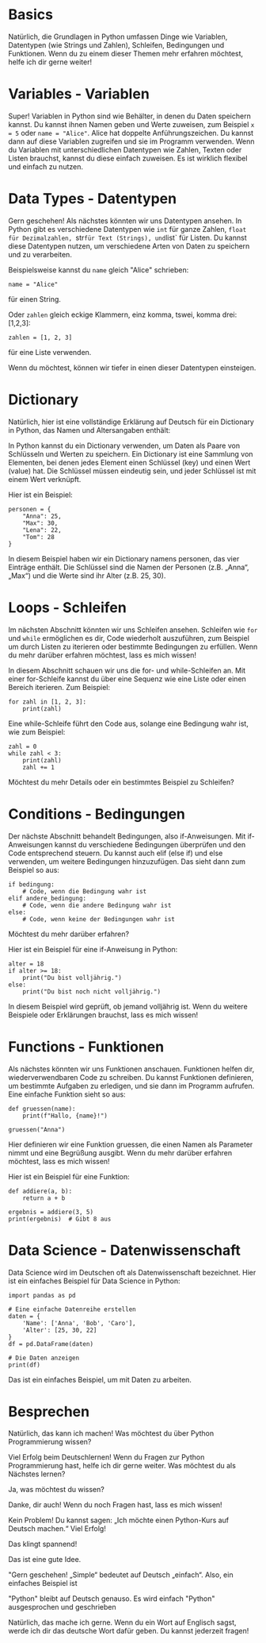 # Basics 

Natürlich, die Grundlagen in Python umfassen Dinge wie Variablen, Datentypen (wie Strings und Zahlen), Schleifen, Bedingungen und Funktionen. Wenn du zu einem dieser Themen mehr erfahren möchtest, helfe ich dir gerne weiter!

# Variables - Variablen

Super! Variablen in Python sind wie Behälter, in denen du Daten speichern kannst. Du kannst ihnen Namen geben und Werte zuweisen, zum Beispiel `x = 5` oder `name = "Alice"`. Alice hat doppelte Anführungszeichen. Du kannst dann auf diese Variablen zugreifen und sie im Programm verwenden. Wenn du Variablen mit unterschiedlichen Datentypen wie Zahlen, Texten oder Listen brauchst, kannst du diese einfach zuweisen. Es ist wirklich flexibel und einfach zu nutzen.

# Data Types - Datentypen

Gern geschehen! Als nächstes könnten wir uns Datentypen ansehen. In Python gibt es verschiedene Datentypen wie `int` für ganze Zahlen, `float für Dezimalzahlen, `str` für Text (Strings), und `list` für Listen. Du kannst diese Datentypen nutzen, um verschiedene Arten von Daten zu speichern und zu verarbeiten. 

Beispielsweise kannst du `name` gleich "Alice" schrieben:

```
name = "Alice"
```

für einen String. 

Oder `zahlen` gleich eckige Klammern, einz komma, tswei, komma drei: [1,2,3]:

```
zahlen = [1, 2, 3]
```

für eine Liste verwenden. 

Wenn du möchtest, können wir tiefer in einen dieser Datentypen einsteigen.

# Dictionary

Natürlich, hier ist eine vollständige Erklärung auf Deutsch für ein Dictionary in Python, das Namen und Altersangaben enthält:

In Python kannst du ein Dictionary verwenden, um Daten als Paare von Schlüsseln und Werten zu speichern. Ein Dictionary ist eine Sammlung von Elementen, bei denen jedes Element einen Schlüssel (key) und einen Wert (value) hat. Die Schlüssel müssen eindeutig sein, und jeder Schlüssel ist mit einem Wert verknüpft.

Hier ist ein Beispiel:

```
personen = {
    "Anna": 25,
    "Max": 30,
    "Lena": 22,
    "Tom": 28
}
```

In diesem Beispiel haben wir ein Dictionary namens personen, das vier Einträge enthält. Die Schlüssel sind die Namen der Personen (z.B. „Anna“, „Max“) und die Werte sind ihr Alter (z.B. 25, 30).

# Loops - Schleifen

Im nächsten Abschnitt könnten wir uns Schleifen ansehen. Schleifen wie `for` und `while` ermöglichen es dir, Code wiederholt auszuführen, zum Beispiel um durch Listen zu iterieren oder bestimmte Bedingungen zu erfüllen. Wenn du mehr darüber erfahren möchtest, lass es mich wissen!

In diesem Abschnitt schauen wir uns die for- und while-Schleifen an. Mit einer for-Schleife kannst du über eine Sequenz wie eine Liste oder einen Bereich iterieren. Zum Beispiel:

```
for zahl in [1, 2, 3]:
    print(zahl)
```

Eine while-Schleife führt den Code aus, solange eine Bedingung wahr ist, wie zum Beispiel:

```
zahl = 0
while zahl < 3:
    print(zahl)
    zahl += 1
```

Möchtest du mehr Details oder ein bestimmtes Beispiel zu Schleifen?

# Conditions - Bedingungen

Der nächste Abschnitt behandelt Bedingungen, also if-Anweisungen. Mit if-Anweisungen kannst du verschiedene Bedingungen überprüfen und den Code entsprechend steuern. Du kannst auch elif (else if) und else verwenden, um weitere Bedingungen hinzuzufügen. Das sieht dann zum Beispiel so aus:

```
if bedingung:
    # Code, wenn die Bedingung wahr ist
elif andere_bedingung:
    # Code, wenn die andere Bedingung wahr ist
else:
    # Code, wenn keine der Bedingungen wahr ist
```

Möchtest du mehr darüber erfahren?

Hier ist ein Beispiel für eine if-Anweisung in Python:

```
alter = 18
if alter >= 18:
    print("Du bist volljährig.")
else:
    print("Du bist noch nicht volljährig.")

```

In diesem Beispiel wird geprüft, ob jemand volljährig ist. Wenn du weitere Beispiele oder Erklärungen brauchst, lass es mich wissen!

# Functions - Funktionen

Als nächstes könnten wir uns Funktionen anschauen. Funktionen helfen dir, wiederverwendbaren Code zu schreiben. Du kannst Funktionen definieren, um bestimmte Aufgaben zu erledigen, und sie dann im Programm aufrufen. Eine einfache Funktion sieht so aus:

```
def gruessen(name):
    print(f"Hallo, {name}!")
    
gruessen("Anna")
```

Hier definieren wir eine Funktion gruessen, die einen Namen als Parameter nimmt und eine Begrüßung ausgibt. Wenn du mehr darüber erfahren möchtest, lass es mich wissen!

Hier ist ein Beispiel für eine Funktion:

```
def addiere(a, b):
    return a + b

ergebnis = addiere(3, 5)
print(ergebnis)  # Gibt 8 aus
```

# Data Science - Datenwissenschaft

Data Science wird im Deutschen oft als Datenwissenschaft bezeichnet. Hier ist ein einfaches Beispiel für Data Science in Python:

```
import pandas as pd

# Eine einfache Datenreihe erstellen
daten = {
    'Name': ['Anna', 'Bob', 'Caro'],
    'Alter': [25, 30, 22]
}
df = pd.DataFrame(daten)

# Die Daten anzeigen
print(df)

```

Das ist ein einfaches Beispiel, um mit Daten zu arbeiten.

# Besprechen

Natürlich, das kann ich machen! Was möchtest du über Python Programmierung wissen?

Viel Erfolg beim Deutschlernen! Wenn du Fragen zur Python Programmierung hast, helfe ich dir gerne weiter. Was möchtest du als Nächstes lernen?

Ja, was möchtest du wissen?

Danke, dir auch! Wenn du noch Fragen hast, lass es mich wissen!

Kein Problem! Du kannst sagen: „Ich möchte einen Python-Kurs auf Deutsch machen.“ Viel Erfolg!

Das klingt spannend! 

Das ist eine gute Idee.

"Gern geschehen! „Simple“ bedeutet auf Deutsch „einfach“. Also, ein einfaches Beispiel ist

"Python" bleibt auf Deutsch genauso. Es wird einfach "Python" ausgesprochen und geschrieben

Natürlich, das mache ich gerne. Wenn du ein Wort auf Englisch sagst, werde ich dir das deutsche Wort dafür geben. Du kannst jederzeit fragen!
